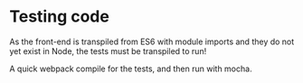 
Testing code
============

As the front-end is transpiled from ES6 with module imports and they do not yet exist in Node, the tests must be transpiled to run!

A quick webpack compile for the tests, and then run with mocha.

